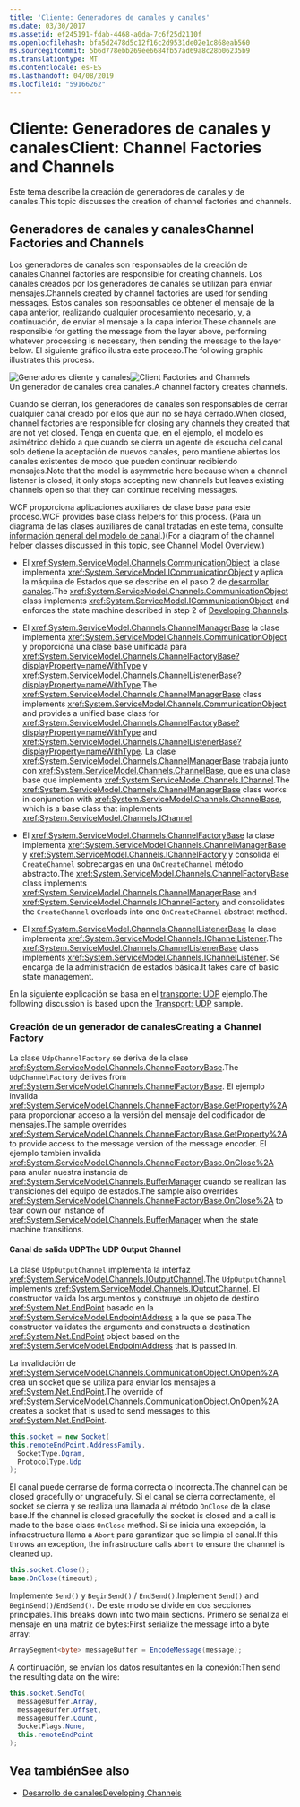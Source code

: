 ```yaml
---
title: 'Cliente: Generadores de canales y canales'
ms.date: 03/30/2017
ms.assetid: ef245191-fdab-4468-a0da-7c6f25d2110f
ms.openlocfilehash: bfa5d2478d5c12f16c2d9531de02e1c868eab560
ms.sourcegitcommit: 5b6d778ebb269ee6684fb57ad69a8c28b06235b9
ms.translationtype: MT
ms.contentlocale: es-ES
ms.lasthandoff: 04/08/2019
ms.locfileid: "59166262"
---
```

# <a name="client-channel-factories-and-channels"></a><span data-ttu-id="e0896-102">Cliente: Generadores de canales y canales</span><span class="sxs-lookup"><span data-stu-id="e0896-102">Client: Channel Factories and Channels</span></span>
<span data-ttu-id="e0896-103">Este tema describe la creación de generadores de canales y de canales.</span><span class="sxs-lookup"><span data-stu-id="e0896-103">This topic discusses the creation of channel factories and channels.</span></span>  
  
## <a name="channel-factories-and-channels"></a><span data-ttu-id="e0896-104">Generadores de canales y canales</span><span class="sxs-lookup"><span data-stu-id="e0896-104">Channel Factories and Channels</span></span>  
 <span data-ttu-id="e0896-105">Los generadores de canales son responsables de la creación de canales.</span><span class="sxs-lookup"><span data-stu-id="e0896-105">Channel factories are responsible for creating channels.</span></span> <span data-ttu-id="e0896-106">Los canales creados por los generadores de canales se utilizan para enviar mensajes.</span><span class="sxs-lookup"><span data-stu-id="e0896-106">Channels created by channel factories are used for sending messages.</span></span> <span data-ttu-id="e0896-107">Estos canales son responsables de obtener el mensaje de la capa anterior, realizando cualquier procesamiento necesario, y, a continuación, de enviar el mensaje a la capa inferior.</span><span class="sxs-lookup"><span data-stu-id="e0896-107">These channels are responsible for getting the message from the layer above, performing whatever processing is necessary, then sending the message to the layer below.</span></span> <span data-ttu-id="e0896-108">El siguiente gráfico ilustra este proceso.</span><span class="sxs-lookup"><span data-stu-id="e0896-108">The following graphic illustrates this process.</span></span>  
  
 <span data-ttu-id="e0896-109">![Generadores cliente y canales](../../../../docs/framework/wcf/extending/media/wcfc-wcfchannelsigure2highlevelfactgoriesc.gif "wcfc_WCFChannelsigure2HIghLevelFactgoriesc")</span><span class="sxs-lookup"><span data-stu-id="e0896-109">![Client Factories and Channels](../../../../docs/framework/wcf/extending/media/wcfc-wcfchannelsigure2highlevelfactgoriesc.gif "wcfc_WCFChannelsigure2HIghLevelFactgoriesc")</span></span>  
<span data-ttu-id="e0896-110">Un generador de canales crea canales.</span><span class="sxs-lookup"><span data-stu-id="e0896-110">A channel factory creates channels.</span></span>  
  
 <span data-ttu-id="e0896-111">Cuando se cierran, los generadores de canales son responsables de cerrar cualquier canal creado por ellos que aún no se haya cerrado.</span><span class="sxs-lookup"><span data-stu-id="e0896-111">When closed, channel factories are responsible for closing any channels they created that are not yet closed.</span></span> <span data-ttu-id="e0896-112">Tenga en cuenta que, en el ejemplo, el modelo es asimétrico debido a que cuando se cierra un agente de escucha del canal solo detiene la aceptación de nuevos canales, pero mantiene abiertos los canales existentes de modo que pueden continuar recibiendo mensajes.</span><span class="sxs-lookup"><span data-stu-id="e0896-112">Note that the model is asymmetric here because when a channel listener is closed, it only stops accepting new channels but leaves existing channels open so that they can continue receiving messages.</span></span>  
  
 <span data-ttu-id="e0896-113">WCF proporciona aplicaciones auxiliares de clase base para este proceso.</span><span class="sxs-lookup"><span data-stu-id="e0896-113">WCF provides base class helpers for this process.</span></span> <span data-ttu-id="e0896-114">(Para un diagrama de las clases auxiliares de canal tratadas en este tema, consulte [información general del modelo de canal](../../../../docs/framework/wcf/extending/channel-model-overview.md).)</span><span class="sxs-lookup"><span data-stu-id="e0896-114">(For a diagram of the channel helper classes discussed in this topic, see [Channel Model Overview](../../../../docs/framework/wcf/extending/channel-model-overview.md).)</span></span>  
  
-   <span data-ttu-id="e0896-115">El <xref:System.ServiceModel.Channels.CommunicationObject> la clase implementa <xref:System.ServiceModel.ICommunicationObject> y aplica la máquina de Estados que se describe en el paso 2 de [desarrollar canales](../../../../docs/framework/wcf/extending/developing-channels.md).</span><span class="sxs-lookup"><span data-stu-id="e0896-115">The <xref:System.ServiceModel.Channels.CommunicationObject> class implements <xref:System.ServiceModel.ICommunicationObject> and enforces the state machine described in step 2 of [Developing Channels](../../../../docs/framework/wcf/extending/developing-channels.md).</span></span>  
  
-   <span data-ttu-id="e0896-116">El <xref:System.ServiceModel.Channels.ChannelManagerBase> la clase implementa <xref:System.ServiceModel.Channels.CommunicationObject> y proporciona una clase base unificada para <xref:System.ServiceModel.Channels.ChannelFactoryBase?displayProperty=nameWithType> y <xref:System.ServiceModel.Channels.ChannelListenerBase?displayProperty=nameWithType>.</span><span class="sxs-lookup"><span data-stu-id="e0896-116">The <xref:System.ServiceModel.Channels.ChannelManagerBase> class implements <xref:System.ServiceModel.Channels.CommunicationObject> and provides a unified base class for <xref:System.ServiceModel.Channels.ChannelFactoryBase?displayProperty=nameWithType> and <xref:System.ServiceModel.Channels.ChannelListenerBase?displayProperty=nameWithType>.</span></span> <span data-ttu-id="e0896-117">La clase <xref:System.ServiceModel.Channels.ChannelManagerBase> trabaja junto con <xref:System.ServiceModel.Channels.ChannelBase>, que es una clase base que implementa <xref:System.ServiceModel.Channels.IChannel>.</span><span class="sxs-lookup"><span data-stu-id="e0896-117">The <xref:System.ServiceModel.Channels.ChannelManagerBase> class works in conjunction with <xref:System.ServiceModel.Channels.ChannelBase>, which is a base class that implements <xref:System.ServiceModel.Channels.IChannel>.</span></span>
  
-   <span data-ttu-id="e0896-118">El <xref:System.ServiceModel.Channels.ChannelFactoryBase> la clase implementa <xref:System.ServiceModel.Channels.ChannelManagerBase> y <xref:System.ServiceModel.Channels.IChannelFactory> y consolida el `CreateChannel` sobrecargas en una `OnCreateChannel` método abstracto.</span><span class="sxs-lookup"><span data-stu-id="e0896-118">The <xref:System.ServiceModel.Channels.ChannelFactoryBase> class implements <xref:System.ServiceModel.Channels.ChannelManagerBase> and <xref:System.ServiceModel.Channels.IChannelFactory> and consolidates the `CreateChannel` overloads into one `OnCreateChannel` abstract method.</span></span>
  
-   <span data-ttu-id="e0896-119">El <xref:System.ServiceModel.Channels.ChannelListenerBase> la clase implementa <xref:System.ServiceModel.Channels.IChannelListener>.</span><span class="sxs-lookup"><span data-stu-id="e0896-119">The <xref:System.ServiceModel.Channels.ChannelListenerBase> class implements <xref:System.ServiceModel.Channels.IChannelListener>.</span></span> <span data-ttu-id="e0896-120">Se encarga de la administración de estados básica.</span><span class="sxs-lookup"><span data-stu-id="e0896-120">It takes care of basic state management.</span></span> 
  
 <span data-ttu-id="e0896-121">En la siguiente explicación se basa en el [transporte: UDP](../../../../docs/framework/wcf/samples/transport-udp.md) ejemplo.</span><span class="sxs-lookup"><span data-stu-id="e0896-121">The following discussion is based upon the [Transport: UDP](../../../../docs/framework/wcf/samples/transport-udp.md) sample.</span></span>  
  
### <a name="creating-a-channel-factory"></a><span data-ttu-id="e0896-122">Creación de un generador de canales</span><span class="sxs-lookup"><span data-stu-id="e0896-122">Creating a Channel Factory</span></span>  
 <span data-ttu-id="e0896-123">La clase `UdpChannelFactory` se deriva de la clase <xref:System.ServiceModel.Channels.ChannelFactoryBase>.</span><span class="sxs-lookup"><span data-stu-id="e0896-123">The `UdpChannelFactory` derives from <xref:System.ServiceModel.Channels.ChannelFactoryBase>.</span></span> <span data-ttu-id="e0896-124">El ejemplo invalida <xref:System.ServiceModel.Channels.ChannelFactoryBase.GetProperty%2A> para proporcionar acceso a la versión del mensaje del codificador de mensajes.</span><span class="sxs-lookup"><span data-stu-id="e0896-124">The sample overrides <xref:System.ServiceModel.Channels.ChannelFactoryBase.GetProperty%2A> to provide access to the message version of the message encoder.</span></span> <span data-ttu-id="e0896-125">El ejemplo también invalida <xref:System.ServiceModel.Channels.ChannelFactoryBase.OnClose%2A> para anular nuestra instancia de <xref:System.ServiceModel.Channels.BufferManager> cuando se realizan las transiciones del equipo de estados.</span><span class="sxs-lookup"><span data-stu-id="e0896-125">The sample also overrides <xref:System.ServiceModel.Channels.ChannelFactoryBase.OnClose%2A> to tear down our instance of <xref:System.ServiceModel.Channels.BufferManager> when the state machine transitions.</span></span>  
  
#### <a name="the-udp-output-channel"></a><span data-ttu-id="e0896-126">Canal de salida UDP</span><span class="sxs-lookup"><span data-stu-id="e0896-126">The UDP Output Channel</span></span>  
 <span data-ttu-id="e0896-127">La clase `UdpOutputChannel` implementa la interfaz <xref:System.ServiceModel.Channels.IOutputChannel>.</span><span class="sxs-lookup"><span data-stu-id="e0896-127">The `UdpOutputChannel` implements <xref:System.ServiceModel.Channels.IOutputChannel>.</span></span> <span data-ttu-id="e0896-128">El constructor valida los argumentos y construye un objeto de destino <xref:System.Net.EndPoint> basado en la <xref:System.ServiceModel.EndpointAddress> a la que se pasa.</span><span class="sxs-lookup"><span data-stu-id="e0896-128">The constructor validates the arguments and constructs a destination <xref:System.Net.EndPoint> object based on the <xref:System.ServiceModel.EndpointAddress> that is passed in.</span></span>  
  
 <span data-ttu-id="e0896-129">La invalidación de <xref:System.ServiceModel.Channels.CommunicationObject.OnOpen%2A> crea un socket que se utiliza para enviar los mensajes a <xref:System.Net.EndPoint>.</span><span class="sxs-lookup"><span data-stu-id="e0896-129">The override of <xref:System.ServiceModel.Channels.CommunicationObject.OnOpen%2A> creates a socket that is used to send messages to this <xref:System.Net.EndPoint>.</span></span>  
  
 ```csharp 
this.socket = new Socket(  
this.remoteEndPoint.AddressFamily,
   SocketType.Dgram,
   ProtocolType.Udp
);  
```  

 <span data-ttu-id="e0896-130">El canal puede cerrarse de forma correcta o incorrecta.</span><span class="sxs-lookup"><span data-stu-id="e0896-130">The channel can be closed gracefully or ungracefully.</span></span> <span data-ttu-id="e0896-131">Si el canal se cierra correctamente, el socket se cierra y se realiza una llamada al método `OnClose` de la clase base.</span><span class="sxs-lookup"><span data-stu-id="e0896-131">If the channel is closed gracefully the socket is closed and a call is made to the base class `OnClose` method.</span></span> <span data-ttu-id="e0896-132">Si se inicia una excepción, la infraestructura llama a `Abort` para garantizar que se limpia el canal.</span><span class="sxs-lookup"><span data-stu-id="e0896-132">If this throws an exception, the infrastructure calls `Abort` to ensure the channel is cleaned up.</span></span>  
  
```csharp  
this.socket.Close();  
base.OnClose(timeout);  
```  
  
 <span data-ttu-id="e0896-133">Implemente `Send()` y `BeginSend()` / `EndSend()`.</span><span class="sxs-lookup"><span data-stu-id="e0896-133">Implement `Send()` and `BeginSend()`/`EndSend()`.</span></span> <span data-ttu-id="e0896-134">De este modo se divide en dos secciones principales.</span><span class="sxs-lookup"><span data-stu-id="e0896-134">This breaks down into two main sections.</span></span> <span data-ttu-id="e0896-135">Primero se serializa el mensaje en una matriz de bytes:</span><span class="sxs-lookup"><span data-stu-id="e0896-135">First serialize the message into a byte array:</span></span>  
  
```csharp  
ArraySegment<byte> messageBuffer = EncodeMessage(message);  
```  
  
 <span data-ttu-id="e0896-136">A continuación, se envían los datos resultantes en la conexión:</span><span class="sxs-lookup"><span data-stu-id="e0896-136">Then send the resulting data on the wire:</span></span>  
  
```csharp  
this.socket.SendTo(  
  messageBuffer.Array,   
  messageBuffer.Offset,   
  messageBuffer.Count,   
  SocketFlags.None,   
  this.remoteEndPoint  
);  
```  
  
## <a name="see-also"></a><span data-ttu-id="e0896-137">Vea también</span><span class="sxs-lookup"><span data-stu-id="e0896-137">See also</span></span>

- [<span data-ttu-id="e0896-138">Desarrollo de canales</span><span class="sxs-lookup"><span data-stu-id="e0896-138">Developing Channels</span></span>](../../../../docs/framework/wcf/extending/developing-channels.md)
